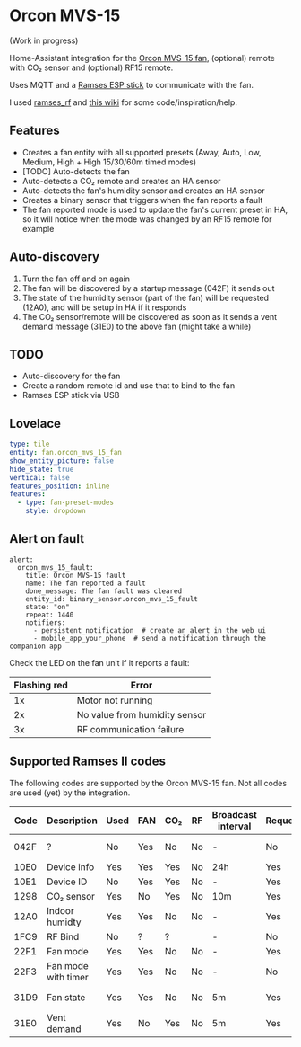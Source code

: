 # Orcon MVS-15

(Work in progress)

Home-Assistant integration for the [Orcon MVS-15 fan](https://orcon.nl/mechanische-ventilatie/),
(optional) remote with CO₂ sensor and (optional) RF15 remote.

Uses MQTT and a [Ramses ESP stick](https://indalo-tech.onlineweb.shop/product/ramses-esp)
to communicate with the fan.

I used [ramses_rf](https://github.com/zxdavb/ramses_rf) and [this wiki](https://github.com/zxdavb/ramses_protocol/wiki) for some code/inspiration/help.

## Features

- Creates a fan entity with all supported presets (Away, Auto, Low, Medium, High + High 15/30/60m timed modes)
- [TODO] Auto-detects the fan
- Auto-detects a CO₂ remote and creates an HA sensor
- Auto-detects the fan's humidity sensor and creates an HA sensor
- Creates a binary sensor that triggers when the fan reports a fault
- The fan reported mode is used to update the fan's current preset in HA, so it will notice when the mode was changed by an RF15 remote for example

## Auto-discovery

1. Turn the fan off and on again
1. The fan will be discovered by a startup message (042F) it sends out
1. The state of the humidity sensor (part of the fan) will be requested (12A0), and will be setup in HA if it responds
1. The CO₂ sensor/remote will be discovered as soon as it sends a vent demand message (31E0) to the above fan (might take a while)

## TODO

- Auto-discovery for the fan
- Create a random remote id and use that to bind to the fan
- Ramses ESP stick via USB

## Lovelace

```yaml
type: tile
entity: fan.orcon_mvs_15_fan
show_entity_picture: false
hide_state: true
vertical: false
features_position: inline
features:
  - type: fan-preset-modes
    style: dropdown
```

## Alert on fault

```
alert:
  orcon_mvs_15_fault:
    title: Orcon MVS-15 fault
    name: The fan reported a fault
    done_message: The fan fault was cleared
    entity_id: binary_sensor.orcon_mvs_15_fault
    state: "on"
    repeat: 1440
    notifiers:
      - persistent_notification  # create an alert in the web ui
      - mobile_app_your_phone  # send a notification through the companion app
```

Check the LED on the fan unit if it reports a fault:

| Flashing red | Error                         |
| -------------|-------------------------------|
| 1x           | Motor not running             |
| 2x           | No value from humidity sensor |
| 3x           | RF communication failure      |

## Supported Ramses II codes

The following codes are supported by the Orcon MVS-15 fan. Not all codes are used (yet) by the integration.

| Code | Description         | Used | FAN | CO₂ | RF  | Broadcast interval | Requestable | Notes                  |
| ---- | ------------------- | ---- | --- | --- | --- | ------------------ | ----------- | ---------------------- |
| 042F | ?                   | No   | Yes | No  | No  | -                  | No          | Broadcasted on powerup |
| 10E0 | Device info         | Yes  | Yes | Yes | No  | 24h                | Yes         |                        |
| 10E1 | Device ID           | No   | Yes | Yes | No  | -                  | Yes         |                        |
| 1298 | CO₂ sensor          | Yes  | No  | Yes | No  | 10m                | Yes         |                        |
| 12A0 | Indoor humidty      | Yes  | Yes | No  | No  | -                  | Yes         |                        |
| 1FC9 | RF Bind             | No   | ?   | ?   |     | -                  | No          |                        |
| 22F1 | Fan mode            | Yes  | Yes | No  | No  | -                  | Yes         |                        |
| 22F3 | Fan mode with timer | Yes  | Yes | No  | No  | -                  | No          |                        |
| 31D9 | Fan state           | Yes  | Yes | No  | No  | 5m                 | Yes         | Fan mode + fault flag  |
| 31E0 | Vent demand         | Yes  | No  | Yes | No  | 5m                 | Yes         |                        |
